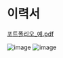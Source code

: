 # 이력서

[포트폴리오_예.pdf](https://github.com/eunsu322/temp1/files/6500010/_.pdf)


![image](https://user-images.githubusercontent.com/57093770/118625484-06997680-b805-11eb-89dd-b580d6094486.png)
![image](https://user-images.githubusercontent.com/57093770/118625650-2a5cbc80-b805-11eb-8aed-f83aedcce246.png)
